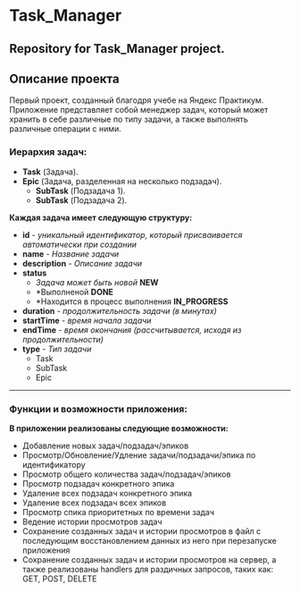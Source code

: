 # Task_Manager
Repository for Task_Manager project.
----
## Описание проекта
Первый проект, созданный благодря учебе на Яндекс Практикум. 
Приложение представляет собой менеджер задач, который может хранить в себе различные по типу задачи, а также выполнять различные операции с ними.

### Иерархия задач:
- **Task** (Задача).
- **Epic** (Задача, разделенная на несколько подзадач).
    - **SubTask** (Подзадача 1).
    - **SubTask** (Подзадача 2).

**Каждая задача имеет следующую структуру:**
- **id** - *уникальный идентификатор, который присваивается автоматически при создании*
- **name** - *Название задачи*
- **description** - *Описание задачи*
- **status** 
    - *Задача может быть новой* **NEW**
    - *Выполненой **DONE** 
    - *Находится в процесс выполнения **IN_PROGRESS**
- **duration** - *продолжительность задачи (в минутах)*
- **startTime** - *время начала задачи*
- **endTime** - *время окончания (рассчитывается, исходя из продолжительности)*
- **type** - *Тип задачи*
   - Task
   - SubTask
   - Epic
----
### Функции и возможности приложения:
**В приложении реализованы следующие возможности:**
- Добавление новых задач/подзадач/эпиков
- Просмотр/Обновление/Удление задачи/подзадачи/эпика по идентификатору
- Просмотр общего количества задач/подзадач/эпиков
- Просмотр подзадач конкретного эпика
- Удаление всех подзадач конкретного эпика
- Удаление всех подзадач всех эпиков
- Просмотр спика приоритетных по времени задач
- Ведение истории просмотров задач
- Сохранение созданных задач и истории просмотров в файл с последующим восстановлением данных из него при перезапуске приложения
- Сохранение созданных задач и истории просмотров на сервер, а также реализованы handlers для раздичных запросов, таких как: GET, POST, DELETE




